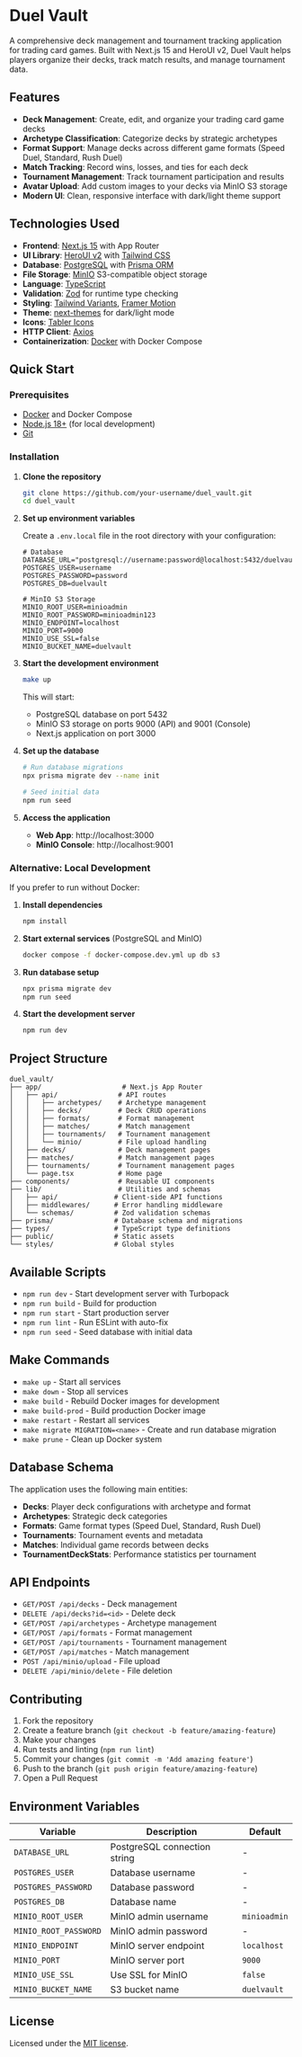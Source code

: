 # Duel Vault

A comprehensive deck management and tournament tracking application for trading card games. Built with Next.js 15 and HeroUI v2, Duel Vault helps players organize their decks, track match results, and manage tournament data.

## Features

- **Deck Management**: Create, edit, and organize your trading card game decks
- **Archetype Classification**: Categorize decks by strategic archetypes
- **Format Support**: Manage decks across different game formats (Speed Duel, Standard, Rush Duel)
- **Match Tracking**: Record wins, losses, and ties for each deck
- **Tournament Management**: Track tournament participation and results
- **Avatar Upload**: Add custom images to your decks via MinIO S3 storage
- **Modern UI**: Clean, responsive interface with dark/light theme support

## Technologies Used

- **Frontend**: [Next.js 15](https://nextjs.org/) with App Router
- **UI Library**: [HeroUI v2](https://heroui.com/) with [Tailwind CSS](https://tailwindcss.com/)
- **Database**: [PostgreSQL](https://www.postgresql.org/) with [Prisma ORM](https://www.prisma.io/)
- **File Storage**: [MinIO](https://min.io/) S3-compatible object storage
- **Language**: [TypeScript](https://www.typescriptlang.org/)
- **Validation**: [Zod](https://zod.dev/) for runtime type checking
- **Styling**: [Tailwind Variants](https://tailwind-variants.org), [Framer Motion](https://www.framer.com/motion/)
- **Theme**: [next-themes](https://github.com/pacocoursey/next-themes) for dark/light mode
- **Icons**: [Tabler Icons](https://tabler-icons.io/)
- **HTTP Client**: [Axios](https://axios-http.com/)
- **Containerization**: [Docker](https://www.docker.com/) with Docker Compose

## Quick Start

### Prerequisites

- [Docker](https://www.docker.com/get-started) and Docker Compose
- [Node.js 18+](https://nodejs.org/) (for local development)
- [Git](https://git-scm.com/)

### Installation

1. **Clone the repository**

   ```bash
   git clone https://github.com/your-username/duel_vault.git
   cd duel_vault
   ```

2. **Set up environment variables**

   Create a `.env.local` file in the root directory with your configuration:

   ```env
   # Database
   DATABASE_URL="postgresql://username:password@localhost:5432/duelvault"
   POSTGRES_USER=username
   POSTGRES_PASSWORD=password
   POSTGRES_DB=duelvault

   # MinIO S3 Storage
   MINIO_ROOT_USER=minioadmin
   MINIO_ROOT_PASSWORD=minioadmin123
   MINIO_ENDPOINT=localhost
   MINIO_PORT=9000
   MINIO_USE_SSL=false
   MINIO_BUCKET_NAME=duelvault
   ```

3. **Start the development environment**

   ```bash
   make up
   ```

   This will start:

   - PostgreSQL database on port 5432
   - MinIO S3 storage on ports 9000 (API) and 9001 (Console)
   - Next.js application on port 3000

4. **Set up the database**

   ```bash
   # Run database migrations
   npx prisma migrate dev --name init

   # Seed initial data
   npm run seed
   ```

5. **Access the application**
   - **Web App**: http://localhost:3000
   - **MinIO Console**: http://localhost:9001

### Alternative: Local Development

If you prefer to run without Docker:

1. **Install dependencies**

   ```bash
   npm install
   ```

2. **Start external services** (PostgreSQL and MinIO)

   ```bash
   docker compose -f docker-compose.dev.yml up db s3
   ```

3. **Run database setup**

   ```bash
   npx prisma migrate dev
   npm run seed
   ```

4. **Start the development server**
   ```bash
   npm run dev
   ```

## Project Structure

```
duel_vault/
├── app/                    # Next.js App Router
│   ├── api/               # API routes
│   │   ├── archetypes/    # Archetype management
│   │   ├── decks/         # Deck CRUD operations
│   │   ├── formats/       # Format management
│   │   ├── matches/       # Match management
│   │   ├── tournaments/   # Tournament management
│   │   └── minio/         # File upload handling
│   ├── decks/             # Deck management pages
│   ├── matches/           # Match management pages
│   ├── tournaments/       # Tournament management pages
│   └── page.tsx           # Home page
├── components/            # Reusable UI components
├── lib/                   # Utilities and schemas
│   ├── api/              # Client-side API functions
│   ├── middlewares/      # Error handling middleware
│   └── schemas/          # Zod validation schemas
├── prisma/               # Database schema and migrations
├── types/                # TypeScript type definitions
├── public/               # Static assets
└── styles/               # Global styles
```

## Available Scripts

- `npm run dev` - Start development server with Turbopack
- `npm run build` - Build for production
- `npm run start` - Start production server
- `npm run lint` - Run ESLint with auto-fix
- `npm run seed` - Seed database with initial data

## Make Commands

- `make up` - Start all services
- `make down` - Stop all services
- `make build` - Rebuild Docker images for development
- `make build-prod` - Build production Docker image
- `make restart` - Restart all services
- `make migrate MIGRATION=<name>` - Create and run database migration
- `make prune` - Clean up Docker system

## Database Schema

The application uses the following main entities:

- **Decks**: Player deck configurations with archetype and format
- **Archetypes**: Strategic deck categories
- **Formats**: Game format types (Speed Duel, Standard, Rush Duel)
- **Tournaments**: Tournament events and metadata
- **Matches**: Individual game records between decks
- **TournamentDeckStats**: Performance statistics per tournament

## API Endpoints

- `GET/POST /api/decks` - Deck management
- `DELETE /api/decks?id=<id>` - Delete deck
- `GET/POST /api/archetypes` - Archetype management
- `GET/POST /api/formats` - Format management
- `GET/POST /api/tournaments` - Tournament management
- `GET/POST /api/matches` - Match management
- `POST /api/minio/upload` - File upload
- `DELETE /api/minio/delete` - File deletion

## Contributing

1. Fork the repository
2. Create a feature branch (`git checkout -b feature/amazing-feature`)
3. Make your changes
4. Run tests and linting (`npm run lint`)
5. Commit your changes (`git commit -m 'Add amazing feature'`)
6. Push to the branch (`git push origin feature/amazing-feature`)
7. Open a Pull Request

## Environment Variables

| Variable              | Description                  | Default      |
| --------------------- | ---------------------------- | ------------ |
| `DATABASE_URL`        | PostgreSQL connection string | -            |
| `POSTGRES_USER`       | Database username            | -            |
| `POSTGRES_PASSWORD`   | Database password            | -            |
| `POSTGRES_DB`         | Database name                | -            |
| `MINIO_ROOT_USER`     | MinIO admin username         | `minioadmin` |
| `MINIO_ROOT_PASSWORD` | MinIO admin password         | -            |
| `MINIO_ENDPOINT`      | MinIO server endpoint        | `localhost`  |
| `MINIO_PORT`          | MinIO server port            | `9000`       |
| `MINIO_USE_SSL`       | Use SSL for MinIO            | `false`      |
| `MINIO_BUCKET_NAME`   | S3 bucket name               | `duelvault`  |

## License

Licensed under the [MIT license](LICENSE).
